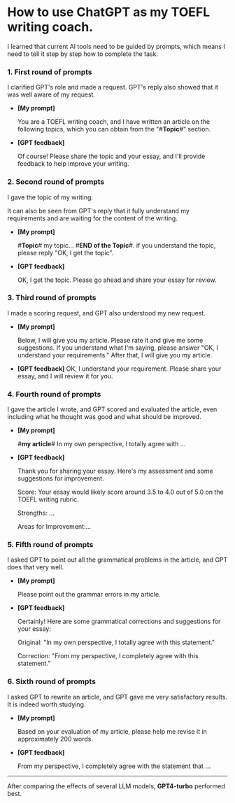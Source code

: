 # How to use ChatGPT as my TOEFL writing coach.

I learned that current AI tools need to be guided by prompts, which means I need to tell it step by step how to complete the task.

### 1. First round of prompts

  I clarified GPT's role and made a request. GPT's reply also showed that it was well aware of my request.
  
  - **[My prompt]**
    
    You are a TOEFL writing coach, and I have written an article on the following topics, which you can obtain from the "#**Topic**#" section.
    
  - **[GPT feedback]**
    
    Of course! Please share the topic and your essay, and I'll provide feedback to help improve your writing.

### 2. Second round of prompts

  I gave the topic of my writing. 
  
  It can also be seen from GPT's reply that it fully understand my requirements and are waiting for the content of the writing.
  
  -  **[My prompt]**

      #**Topic**# my topic… #**END of the Topic**#. if you understand the topic, please reply "OK, I get the topic”.
    
  - **[GPT feedback]**
    
    OK, I get the topic. Please go ahead and share your essay for review.


### 3. Third round of prompts

  I made a scoring request, and GPT also understood my new request.
  
  - **[My prompt]**
    
    Below, I will give you my article. Please rate it and give me some suggestions. 
    If you understand what I'm saying, please answer "OK, I understand your requirements." After that, I will give you my article.
    
  - **[GPT feedback]**
    OK, I understand your requirement. Please share your essay, and I will review it for you.


### 4. Fourth round of prompts

  I gave the article I wrote, and GPT scored and evaluated the article, even including what he thought was good and what should be improved.

  - **[My prompt]**
    
    #**my article**#  In my own perspective, I totally agree with …
    
  - **[GPT feedback]**
    
    Thank you for sharing your essay. Here's my assessment and some suggestions for improvement.
    
    Score: Your essay would likely score around 3.5 to 4.0 out of 5.0 on the TOEFL writing rubric.
    
    Strengths: …
    
    Areas for Improvement:…


### 5. Fifth round of prompts

  I asked GPT to point out all the grammatical problems in the article, and GPT does that very well.  


  - **[My prompt]**
    
    Please point out the grammar errors in my article.
    
  - **[GPT feedback]**
    
    Certainly! Here are some grammatical corrections and suggestions for your essay:

    Original: "In my own perspective, I totally agree with this statement."

    Correction: "From my perspective, I completely agree with this statement."

### 6. Sixth round of prompts

  I asked GPT to rewrite an article, and GPT gave me very satisfactory results. It is indeed worth studying.

   - **[My prompt]**
  
      Based on your evaluation of my article, please help me revise it in approximately 200 words.
      
   - **[GPT feedback]**

      From my perspective, I completely agree with the statement that …


***

After comparing the effects of several LLM models, **GPT4-turbo** performed best. 

